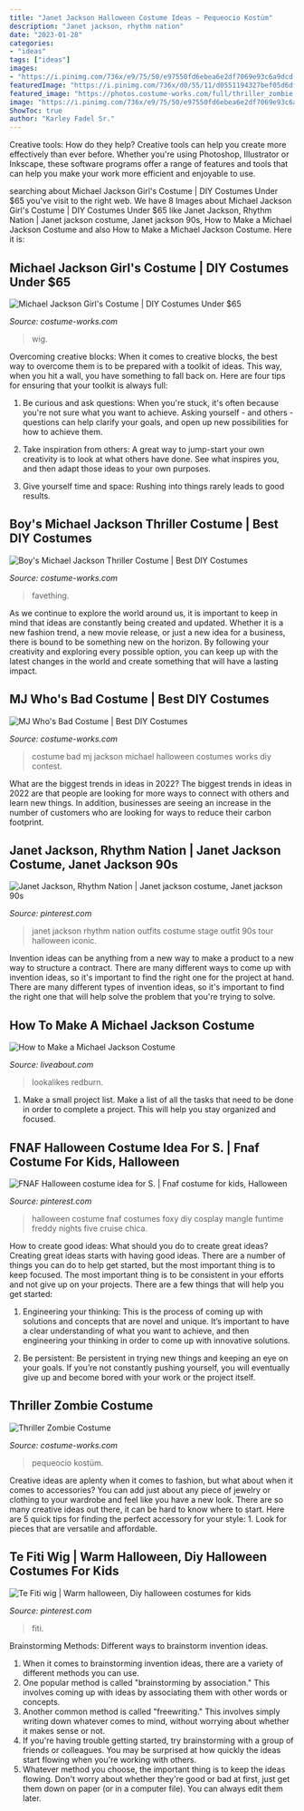 ```yaml
---
title: "Janet Jackson Halloween Costume Ideas ~ Pequeocio Kostüm"
description: "Janet jackson, rhythm nation"
date: "2023-01-28"
categories:
- "ideas"
tags: ["ideas"]
images:
- "https://i.pinimg.com/736x/e9/75/50/e97550fd6ebea6e2df7069e93c6a9dcd--janet-jackson-rhythm-nation-janet-jackson-costume.jpg"
featuredImage: "https://i.pinimg.com/736x/d0/55/11/d0551194327bef05d6df6644715cb43d--halloween-ideas-swing.jpg"
featured_image: "https://photos.costume-works.com/full/thriller_zombie.jpg"
image: "https://i.pinimg.com/736x/e9/75/50/e97550fd6ebea6e2df7069e93c6a9dcd--janet-jackson-rhythm-nation-janet-jackson-costume.jpg"
ShowToc: true
author: "Karley Fadel Sr."
---
```



Creative tools: How do they help?
Creative tools can help you create more effectively than ever before. Whether you're using Photoshop, Illustrator or Inkscape, these software programs offer a range of features and tools that can help you make your work more efficient and enjoyable to use.

	

		
searching about Michael Jackson Girl&#039;s Costume | DIY Costumes Under $65 you've visit to the right web. We have 8 Images about Michael Jackson Girl&#039;s Costume | DIY Costumes Under $65 like Janet Jackson, Rhythm Nation | Janet jackson costume, Janet jackson 90s, How to Make a Michael Jackson Costume and also How to Make a Michael Jackson Costume. Here it is:
		
    
## Michael Jackson Girl&#039;s Costume | DIY Costumes Under $65

<img loading=lazy src="https://photos.costume-works.com/full/michael_jackson35.jpg" onerror="this.onerror=null;this.src='https://tse3.mm.bing.net/th?id=OIP.Mtsa0ZoP7ph2kO9QM0EI1wHaLo&amp;pid=15.1';" alt="Michael Jackson Girl&#039;s Costume | DIY Costumes Under $65">

_Source: costume-works.com_

>wig. 

	

Overcoming creative blocks:
When it comes to creative blocks, the best way to overcome them is to be prepared with a toolkit of ideas. This way, when you hit a wall, you have something to fall back on. Here are four tips for ensuring that your toolkit is always full:
1. Be curious and ask questions: When you're stuck, it's often because you're not sure what you want to achieve. Asking yourself - and others - questions can help clarify your goals, and open up new possibilities for how to achieve them.

2. Take inspiration from others: A great way to jump-start your own creativity is to look at what others have done. See what inspires you, and then adapt those ideas to your own purposes.

3. Give yourself time and space: Rushing into things rarely leads to good results.

    
## Boy&#039;s Michael Jackson Thriller Costume | Best DIY Costumes

<img loading=lazy src="https://photos.costume-works.com/full/michael_jackson_thriller2.jpg" onerror="this.onerror=null;this.src='https://tse4.mm.bing.net/th?id=OIP.EQFMGX3B31roS3JtU1dDVwHaNK&amp;pid=15.1';" alt="Boy&#039;s Michael Jackson Thriller Costume | Best DIY Costumes">

_Source: costume-works.com_

>favething. 

	

As we continue to explore the world around us, it is important to keep in mind that ideas are constantly being created and updated. Whether it is a new fashion trend, a new movie release, or just a new idea for a business, there is bound to be something new on the horizon. By following your creativity and exploring every possible option, you can keep up with the latest changes in the world and create something that will have a lasting impact.

    
## MJ Who&#039;s Bad Costume | Best DIY Costumes

<img loading=lazy src="https://photos.costume-works.com/full/mj_whos_bad.jpg" onerror="this.onerror=null;this.src='https://tse4.mm.bing.net/th?id=OIP.-2rJcgMKrsQMeY_858b1-wHaKF&amp;pid=15.1';" alt="MJ Who&#039;s Bad Costume | Best DIY Costumes">

_Source: costume-works.com_

>costume bad mj jackson michael halloween costumes works diy contest. 

	

What are the biggest trends in ideas in 2022?
The biggest trends in ideas in 2022 are that people are looking for more ways to connect with others and learn new things. In addition, businesses are seeing an increase in the number of customers who are looking for ways to reduce their carbon footprint.

    
## Janet Jackson, Rhythm Nation | Janet Jackson Costume, Janet Jackson 90s

<img loading=lazy src="https://i.pinimg.com/736x/e9/75/50/e97550fd6ebea6e2df7069e93c6a9dcd--janet-jackson-rhythm-nation-janet-jackson-costume.jpg" onerror="this.onerror=null;this.src='https://tse1.mm.bing.net/th?id=OIP.ofCteyX-7KvFgM41xKzV1AHaHR&amp;pid=15.1';" alt="Janet Jackson, Rhythm Nation | Janet jackson costume, Janet jackson 90s">

_Source: pinterest.com_

>janet jackson rhythm nation outfits costume stage outfit 90s tour halloween iconic. 

	

Invention ideas can be anything from a new way to make a product to a new way to structure a contract. There are many different ways to come up with invention ideas, so it's important to find the right one for the project at hand. There are many different types of invention ideas, so it's important to find the right one that will help solve the problem that you're trying to solve.

    
## How To Make A Michael Jackson Costume

<img loading=lazy src="https://www.liveabout.com/thmb/KzSmNzSO2zDL7jwsj_UmlWQVeKk=/768x0/filters:no_upscale():max_bytes(150000):strip_icc()/Michael_Jackson_Costume_01-56a265fe5f9b58b7d0c9bb0d.jpg" onerror="this.onerror=null;this.src='https://tse4.mm.bing.net/th?id=OIP.Zb9T1TpfGW44nzI-c6ikHgAAAA&amp;pid=15.1';" alt="How to Make a Michael Jackson Costume">

_Source: liveabout.com_

>lookalikes redburn. 

	

1. Make a small project list. Make a list of all the tasks that need to be done in order to complete a project. This will help you stay organized and focused. 

    
## FNAF Halloween Costume Idea For S. | Fnaf Costume For Kids, Halloween

<img loading=lazy src="https://i.pinimg.com/736x/d0/55/11/d0551194327bef05d6df6644715cb43d--halloween-ideas-swing.jpg" onerror="this.onerror=null;this.src='https://tse3.mm.bing.net/th?id=OIP.XrN5vVsr6KxH_zN8EPmIcwHaNK&amp;pid=15.1';" alt="FNAF Halloween costume idea for S. | Fnaf costume for kids, Halloween">

_Source: pinterest.com_

>halloween costume fnaf costumes foxy diy cosplay mangle funtime freddy nights five cruise chica. 

	

How to create good ideas: What should you do to create great ideas?
Creating great ideas starts with having good ideas. There are a number of things you can do to help get started, but the most important thing is to keep focused. The most important thing is to be consistent in your efforts and not give up on your projects. There are a few things that will help you get started:
1. Engineering your thinking: This is the process of coming up with solutions and concepts that are novel and unique. It’s important to have a clear understanding of what you want to achieve, and then engineering your thinking in order to come up with innovative solutions.

2. Be persistent: Be persistent in trying new things and keeping an eye on your goals. If you’re not constantly pushing yourself, you will eventually give up and become bored with your work or the project itself.


    
## Thriller Zombie Costume

<img loading=lazy src="https://photos.costume-works.com/full/thriller_zombie.jpg" onerror="this.onerror=null;this.src='https://tse3.mm.bing.net/th?id=OIP.AM7euqALVKyGzANDULqetwHaLP&amp;pid=15.1';" alt="Thriller Zombie Costume">

_Source: costume-works.com_

>pequeocio kostüm. 

	

Creative ideas are aplenty when it comes to fashion, but what about when it comes to accessories? You can add just about any piece of jewelry or clothing to your wardrobe and feel like you have a new look. There are so many creative ideas out there, it can be hard to know where to start. Here are 5 quick tips for finding the perfect accessory for your style: 1. Look for pieces that are versatile and affordable.

    
## Te Fiti Wig | Warm Halloween, Diy Halloween Costumes For Kids

<img loading=lazy src="https://i.pinimg.com/736x/1a/64/42/1a6442ae62db4b376b7354995c0a18f0.jpg" onerror="this.onerror=null;this.src='https://tse2.mm.bing.net/th?id=OIP.TPdPsxUB40l8yqQ6yzDY-gHaNK&amp;pid=15.1';" alt="Te Fiti wig | Warm halloween, Diy halloween costumes for kids">

_Source: pinterest.com_

>fiti. 

	

Brainstorming Methods: Different ways to brainstorm invention ideas.
1. When it comes to brainstorming invention ideas, there are a variety of different methods you can use.
2. One popular method is called "brainstorming by association." This involves coming up with ideas by associating them with other words or concepts.
3. Another common method is called "freewriting." This involves simply writing down whatever comes to mind, without worrying about whether it makes sense or not.
4. If you're having trouble getting started, try brainstorming with a group of friends or colleagues. You may be surprised at how quickly the ideas start flowing when you're working with others.
5. Whatever method you choose, the important thing is to keep the ideas flowing. Don't worry about whether they're good or bad at first, just get them down on paper (or in a computer file). You can always edit them later.

